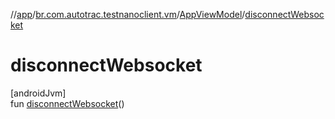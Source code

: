 //[app](../../../index.md)/[br.com.autotrac.testnanoclient.vm](../index.md)/[AppViewModel](index.md)/[disconnectWebsocket](disconnect-websocket.md)

# disconnectWebsocket

[androidJvm]\
fun [disconnectWebsocket](disconnect-websocket.md)()
